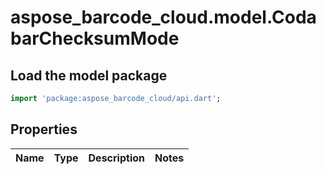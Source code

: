 # aspose_barcode_cloud.model.CodabarChecksumMode

## Load the model package
```dart
import 'package:aspose_barcode_cloud/api.dart';
```

## Properties
Name | Type | Description | Notes
------------ | ------------- | ------------- | -------------


